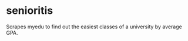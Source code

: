 senioritis
==========

Scrapes myedu to find out the easiest classes of a university by average GPA.
